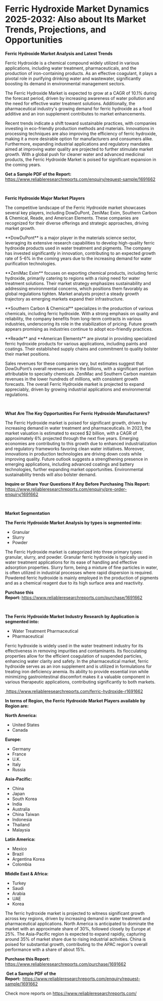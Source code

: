 <p><h1>Ferric Hydroxide Market Dynamics 2025-2032: Also about Its Market Trends, Projections, and Opportunities</h1></p><p><strong>Ferric Hydroxide Market Analysis and Latest Trends</strong></p>
<p><p>Ferric Hydroxide is a chemical compound widely utilized in various applications, including water treatment, pharmaceuticals, and the production of iron-containing products. As an effective coagulant, it plays a pivotal role in purifying drinking water and wastewater, significantly boosting its demand in environmental management sectors. </p><p>The Ferric Hydroxide Market is expected to grow at a CAGR of 10.1% during the forecast period, driven by increasing awareness of water pollution and the need for effective water treatment solutions. Additionally, the pharmaceutical industry's growing demand for ferric hydroxide as a food additive and an iron supplement contributes to market enhancements.</p><p>Recent trends indicate a shift toward sustainable practices, with companies investing in eco-friendly production methods and materials. Innovations in processing techniques are also improving the efficiency of ferric hydroxide, making it a more desirable option for manufacturers and consumers alike. Furthermore, expanding industrial applications and regulatory mandates aimed at improving water quality are projected to further stimulate market growth. With a global push for cleaner water and advanced medicinal products, the Ferric Hydroxide Market is poised for significant expansion in the coming years.</p></p>
<p><strong>Get a Sample PDF of the Report:&nbsp;</strong> <a href="https://www.reliableresearchreports.com/enquiry/request-sample/1691662?utm_campaign=2192&utm_medium=2&utm_source=Github&utm_content=ia&utm_term=02032025&utm_id=ferric-hydroxide">https://www.reliableresearchreports.com/enquiry/request-sample/1691662</a></p>
<p>&nbsp;</p>
<p><strong>Ferric Hydroxide Major Market Players</strong></p>
<p><p>The competitive landscape of the Ferric Hydroxide market showcases several key players, including DowDuPont, ZeniMac Exim, Southern Carbon & Chemical, Reade, and American Elements. These companies are recognized for their diverse offerings and strategic approaches, driving market growth.</p><p>**DowDuPont** is a major player in the materials science sector, leveraging its extensive research capabilities to develop high-quality ferric hydroxide products used in water treatment and pigments. The company has invested significantly in innovation, contributing to an expected growth rate of 5-6% in the coming years due to the increasing demand for water purification technologies.</p><p>**ZeniMac Exim** focuses on exporting chemical products, including ferric hydroxide, primarily catering to regions with a rising need for water treatment solutions. Their market strategy emphasizes sustainability and addressing environmental concerns, which positions them favorably as global regulations tighten. Market analysts project a steady growth trajectory as emerging markets expand their infrastructure.</p><p>**Southern Carbon & Chemical** specializes in the production of various chemicals, including ferric hydroxide. With a strong emphasis on quality and reliability, the company benefits from long-term contracts in various industries, underscoring its role in the stabilization of pricing. Future growth appears promising as industries continue to adopt eco-friendly practices.</p><p>**Reade** and **American Elements** are pivotal in providing specialized ferric hydroxide products for various applications, including paints and coatings. Their established supply chains and commitment to quality bolster their market positions.</p><p>Sales revenues for these companies vary, but estimates suggest that DowDuPont’s overall revenues are in the billions, with a significant portion attributable to specialty chemicals. ZeniMac and Southern Carbon maintain revenues in the lower hundreds of millions, with consistent growth forecasts. The overall Ferric Hydroxide market is projected to expand appreciably, driven by growing industrial applications and environmental regulations.</p></p>
<p>&nbsp;</p>
<p><strong>What Are The Key Opportunities For Ferric Hydroxide Manufacturers?</strong></p>
<p><p>The Ferric Hydroxide market is poised for significant growth, driven by increasing demand in water treatment and pharmaceuticals. In 2023, the market valuation is estimated to exceed $2 billion, with a CAGR of approximately 6% projected through the next five years. Emerging economies are contributing to this growth due to enhanced industrialization and regulatory frameworks favoring clean water initiatives. Moreover, innovations in production technologies are driving down costs while improving quality. Future outlook suggests a strengthening presence in emerging applications, including advanced coatings and battery technologies, further expanding market opportunities. Environmental sustainability trends will also bolster demand.</p></p>
<p><strong>Inquire or Share Your Questions If Any Before Purchasing This Report:</strong> <a href="https://www.reliableresearchreports.com/enquiry/pre-order-enquiry/1691662?utm_campaign=2192&utm_medium=2&utm_source=Github&utm_content=ia&utm_term=02032025&utm_id=ferric-hydroxide">https://www.reliableresearchreports.com/enquiry/pre-order-enquiry/1691662</a></p>
<p>&nbsp;</p>
<p><strong>Market Segmentation</strong></p>
<p><strong>The Ferric Hydroxide Market Analysis by types is segmented into:</strong></p>
<p><ul><li>Granular</li><li>Slurry</li><li>Powder</li></ul></p>
<p><p>The Ferric Hydroxide market is categorized into three primary types: granular, slurry, and powder. Granular ferric hydroxide is typically used in water treatment applications for its ease of handling and effective adsorption properties. Slurry form, being a mixture of fine particles in water, is often utilized in industrial processes where rapid dispersion is required. Powdered ferric hydroxide is mainly employed in the production of pigments and as a chemical reagent due to its high surface area and reactivity.</p></p>
<p><strong>Purchase this Report:&nbsp;</strong><a href="https://www.reliableresearchreports.com/purchase/1691662?utm_campaign=2192&utm_medium=2&utm_source=Github&utm_content=ia&utm_term=02032025&utm_id=ferric-hydroxide">https://www.reliableresearchreports.com/purchase/1691662</a></p>
<p>&nbsp;</p>
<p><strong>The Ferric Hydroxide Market Industry Research by Application is segmented into:</strong></p>
<p><ul><li>Water Treatment Pharmaceutical</li><li>Pharmaceutical</li></ul></p>
<p><p>Ferric hydroxide is widely used in the water treatment industry for its effectiveness in removing impurities and contaminants. Its flocculating properties allow for the efficient coagulation of suspended particles, enhancing water clarity and safety. In the pharmaceutical market, ferric hydroxide serves as an iron supplement and is utilized in formulations for treating iron deficiency anemia. Its ability to provide essential iron while minimizing gastrointestinal discomfort makes it a valuable component in various therapeutic applications, contributing significantly to both markets.</p></p>
<p><a href="https://www.reliableresearchreports.com/ferric-hydroxide-r1691662?utm_campaign=2192&utm_medium=2&utm_source=Github&utm_content=ia&utm_term=02032025&utm_id=ferric-hydroxide">&nbsp;https://www.reliableresearchreports.com/ferric-hydroxide-r1691662</a></p>
<p><strong>In terms of Region, the Ferric Hydroxide Market Players available by Region are:</strong></p>
<p>
    <p> <strong> North America: </strong>
        <ul>
            <li>United States</li>
            <li>Canada</li>
        </ul>
        </p> 
    <p> <strong> Europe: </strong>
        <ul>
            <li>Germany</li>
            <li>France</li>
            <li>U.K.</li>
            <li>Italy</li>
            <li>Russia</li>
        </ul>
        </p> 
    <p> <strong> Asia-Pacific: </strong>
        <ul>
            <li>China</li>
            <li>Japan</li>
            <li>South Korea</li>
            <li>India</li>
            <li>Australia</li>
            <li>China Taiwan</li>
            <li>Indonesia</li>
            <li>Thailand</li>
            <li>Malaysia</li>
        </ul>
        </p> 
    <p> <strong> Latin America: </strong>
        <ul>
            <li>Mexico</li>
            <li>Brazil</li>
            <li>Argentina Korea</li>
            <li>Colombia</li>
        </ul>
        </p> 
    <p> <strong> Middle East & Africa: </strong>
        <ul>
            <li>Turkey</li>
            <li>Saudi</li>
            <li>Arabia</li>
            <li>UAE</li>
            <li>Korea</li>
        </ul>
    </p>
    </p>
<p><p>The ferric hydroxide market is projected to witness significant growth across key regions, driven by increasing demand in water treatment and pharmaceutical applications. North America is anticipated to dominate the market with an approximate share of 30%, followed closely by Europe at 25%. The Asia-Pacific region is expected to expand rapidly, capturing around 35% of market share due to rising industrial activities. China is poised for substantial growth, contributing to the APAC region's overall performance with a share of about 15%.</p></p>
<p><strong>Purchase this Report: </strong><a href="https://www.reliableresearchreports.com/purchase/1691662?utm_campaign=2192&utm_medium=2&utm_source=Github&utm_content=ia&utm_term=02032025&utm_id=ferric-hydroxide">https://www.reliableresearchreports.com/purchase/1691662</a></p>
<p>&nbsp;<strong>Get a Sample PDF of the Report:&nbsp;&nbsp;</strong><a href="https://www.reliableresearchreports.com/enquiry/request-sample/1691662?utm_campaign=2192&utm_medium=2&utm_source=Github&utm_content=ia&utm_term=02032025&utm_id=ferric-hydroxide">https://www.reliableresearchreports.com/enquiry/request-sample/1691662</a></p>
<p><strong></strong></p>
<p>Check more reports on <a href="https://www.reliableresearchreports.com/?utm_campaign=2192&utm_medium=2&utm_source=Github&utm_content=ia&utm_term=02032025&utm_id=ferric-hydroxide">https://www.reliableresearchreports.com/</a></p>